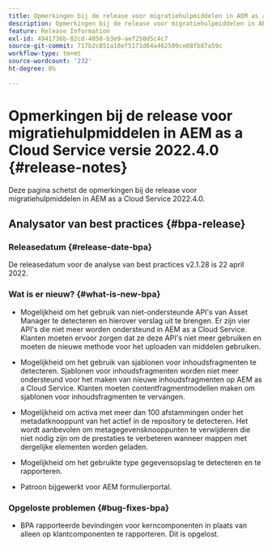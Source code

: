 ```yaml
---
title: Opmerkingen bij de release voor migratiehulpmiddelen in AEM as a Cloud Service versie 2022.4.0
description: Opmerkingen bij de release voor migratiehulpmiddelen in AEM as a Cloud Service versie 2022.4.0
feature: Release Information
exl-id: 4941736b-82cd-4050-b3e9-aef250d5c4c7
source-git-commit: 717b2c851a18ef5171d64a462509ce08fb87a59c
workflow-type: tm+mt
source-wordcount: '232'
ht-degree: 0%

---
```


# Opmerkingen bij de release voor migratiehulpmiddelen in AEM as a Cloud Service versie 2022.4.0 {#release-notes}

Deze pagina schetst de opmerkingen bij de release voor migratiehulpmiddelen in AEM as a Cloud Service 2022.4.0.

## Analysator van best practices {#bpa-release}

### Releasedatum {#release-date-bpa}

De releasedatum voor de analyse van best practices v2.1.28 is 22 april 2022.

### Wat is er nieuw? {#what-is-new-bpa}

* Mogelijkheid om het gebruik van niet-ondersteunde API&#39;s van Asset Manager te detecteren en hierover verslag uit te brengen. Er zijn vier API&#39;s die niet meer worden ondersteund in AEM as a Cloud Service. Klanten moeten ervoor zorgen dat ze deze API&#39;s niet meer gebruiken en moeten de nieuwe methode voor het uploaden van middelen gebruiken.

* Mogelijkheid om het gebruik van sjablonen voor inhoudsfragmenten te detecteren. Sjablonen voor inhoudsfragmenten worden niet meer ondersteund voor het maken van nieuwe inhoudsfragmenten op AEM as a Cloud Service. Klanten moeten contentfragmentmodellen maken om sjablonen voor inhoudsfragmenten te vervangen.

* Mogelijkheid om activa met meer dan 100 afstammingen onder het metadatknooppunt van het actief in de repository te detecteren. Het wordt aanbevolen om metagegevensknooppunten te verwijderen die niet nodig zijn om de prestaties te verbeteren wanneer mappen met dergelijke elementen worden geladen.

* Mogelijkheid om het gebruikte type gegevensopslag te detecteren en te rapporteren.

* Patroon bijgewerkt voor AEM formulierportal.

### Opgeloste problemen {#bug-fixes-bpa}

* BPA rapporteerde bevindingen voor kerncomponenten in plaats van alleen op klantcomponenten te rapporteren. Dit is opgelost.
